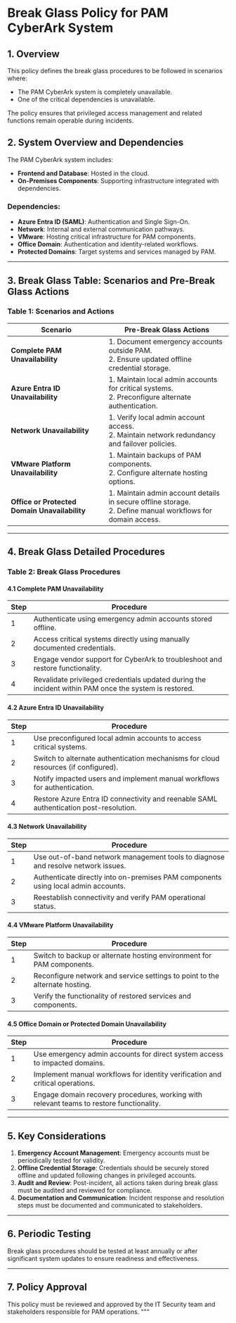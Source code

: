 # Break Glass Policy for PAM CyberArk System

## 1. Overview

This policy defines the break glass procedures to be followed in scenarios where:

- The PAM CyberArk system is completely unavailable.
- One of the critical dependencies is unavailable.

The policy ensures that privileged access management and related functions remain operable during incidents.

## 2. System Overview and Dependencies

The PAM CyberArk system includes:

- **Frontend and Database**: Hosted in the cloud.
- **On-Premises Components**: Supporting infrastructure integrated with dependencies.

### Dependencies:

- **Azure Entra ID (SAML)**: Authentication and Single Sign-On.
- **Network**: Internal and external communication pathways.
- **VMware**: Hosting critical infrastructure for PAM components.
- **Office Domain**: Authentication and identity-related workflows.
- **Protected Domains**: Target systems and services managed by PAM.

---

## 3. Break Glass Table: Scenarios and Pre-Break Glass Actions

### Table 1: Scenarios and Actions

| **Scenario**                                  | **Pre-Break Glass Actions**                                                                               |
| --------------------------------------------- | --------------------------------------------------------------------------------------------------------- |
| **Complete PAM Unavailability**               | 1. Document emergency accounts outside PAM.<br>2. Ensure updated offline credential storage.                  |
| **Azure Entra ID Unavailability**             | 1. Maintain local admin accounts for critical systems.<br>2. Preconfigure alternate authentication.           |
| **Network Unavailability**                    | 1. Verify local admin account access.<br>2. Maintain network redundancy and failover policies.                |
| **VMware Platform Unavailability**            | 1. Maintain backups of PAM components.<br>2. Configure alternate hosting options.                             |
| **Office or Protected Domain Unavailability** | 1. Maintain admin account details in secure offline storage.<br>2. Define manual workflows for domain access. |

---

## 4. Break Glass Detailed Procedures

### Table 2: Break Glass Procedures

#### 4.1 Complete PAM Unavailability

| **Step** | **Procedure**                                                                                         |
| -------- | ----------------------------------------------------------------------------------------------------- |
| 1        | Authenticate using emergency admin accounts stored offline.                                           |
| 2        | Access critical systems directly using manually documented credentials.                               |
| 3        | Engage vendor support for CyberArk to troubleshoot and restore functionality.                         |
| 4        | Revalidate privileged credentials updated during the incident within PAM once the system is restored. |

#### 4.2 Azure Entra ID Unavailability

| **Step** | **Procedure**                                                                         |
| -------- | ------------------------------------------------------------------------------------- |
| 1        | Use preconfigured local admin accounts to access critical systems.                    |
| 2        | Switch to alternate authentication mechanisms for cloud resources (if configured).    |
| 3        | Notify impacted users and implement manual workflows for authentication.              |
| 4        | Restore Azure Entra ID connectivity and reenable SAML authentication post-resolution. |

#### 4.3 Network Unavailability

| **Step** | **Procedure**                                                                     |
| -------- | --------------------------------------------------------------------------------- |
| 1        | Use out-of-band network management tools to diagnose and resolve network issues.  |
| 2        | Authenticate directly into on-premises PAM components using local admin accounts. |
| 3        | Reestablish connectivity and verify PAM operational status.                       |

#### 4.4 VMware Platform Unavailability

| **Step** | **Procedure**                                                               |
| -------- | --------------------------------------------------------------------------- |
| 1        | Switch to backup or alternate hosting environment for PAM components.       |
| 2        | Reconfigure network and service settings to point to the alternate hosting. |
| 3        | Verify the functionality of restored services and components.               |

#### 4.5 Office Domain or Protected Domain Unavailability

| **Step** | **Procedure**                                                                            |
| -------- | ---------------------------------------------------------------------------------------- |
| 1        | Use emergency admin accounts for direct system access to impacted domains.               |
| 2        | Implement manual workflows for identity verification and critical operations.            |
| 3        | Engage domain recovery procedures, working with relevant teams to restore functionality. |

---

## 5. Key Considerations

1. **Emergency Account Management**: Emergency accounts must be periodically tested for validity.
2. **Offline Credential Storage**: Credentials should be securely stored offline and updated following changes in privileged accounts.
3. **Audit and Review**: Post-incident, all actions taken during break glass must be audited and reviewed for compliance.
4. **Documentation and Communication**: Incident response and resolution steps must be documented and communicated to stakeholders.

---

## 6. Periodic Testing

Break glass procedures should be tested at least annually or after significant system updates to ensure readiness and effectiveness.

---

## 7. Policy Approval

This policy must be reviewed and approved by the IT Security team and stakeholders responsible for PAM operations.
"""
